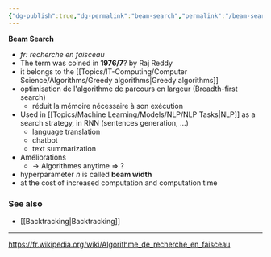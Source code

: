 ```yaml
---
{"dg-publish":true,"dg-permalink":"beam-search","permalink":"/beam-search/","dgHomeLink":true,"dgPassFrontmatter":false}
---
```



**Beam Search**
- *fr: recherche en faisceau*
- The term was coined in **1976/7**? by Raj Reddy
- it belongs to the [[Topics/IT-Computing/Computer Science/Algorithms/Greedy algorithms|Greedy algorithms]]
- optimisation de l'algorithme de parcours en largeur (Breadth-first search)
	- réduit la mémoire nécessaire à son exécution
- Used in [[Topics/Machine Learning/Models/NLP/NLP Tasks|NLP]] as a search strategy, in RNN (sentences generation, …)
	- language translation
	- chatbot
	- text summarization
- Améliorations
	- -> Algorithmes anytime => ?
- hyperparameter $n$ is called **beam width**
- at the cost of increased computation and computation time

### See also
- [[Backtracking|Backtracking]]

---
https://fr.wikipedia.org/wiki/Algorithme_de_recherche_en_faisceau
